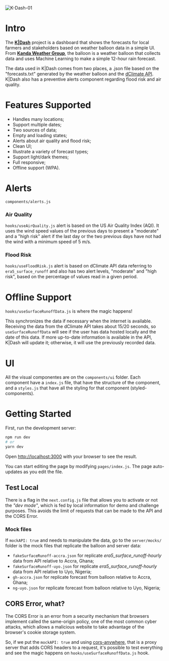 ![K-Dash-01](https://user-images.githubusercontent.com/2805206/127753876-845b76aa-09a1-4b6f-9774-315776a8a7e1.png)

# Intro

The **[K|Dash](https://k-dash.netlify.app)** project is a dashboard that shows the forecasts for local farmers and stakeholders based on weather balloon data in a simple UI. From **[Kanda Weather Group](https://kandaweather.org)**, the balloon is a weather balloon that collects data and uses Machine Learning to make a simple 12-hour rain forecast.

The data used in K|Dash comes from two places, a .json file based on the "forecasts.txt" generated by the weather balloon and the [dClimate API](https://api.dclimate.net/). K|Dash also has a preventive alerts component regarding flood risk and air quality.

# Features Supported

* Handles many locations;
* Support multiple dates;
* Two sources of data;
* Empty and loading states;
* Alerts about air quality and flood risk;
* Clean UI;
* Illustrate a variety of forecast types;
* Support light/dark themes;
* Full responsive;
* Offline support (WPA).

# Alerts

`components/alerts.js`

### Air Quality

`hooks/useAirQuality.js` alert is based on the US Air Quality Index (AQI). It uses the wind speed values of the previous days to present a "moderate" and a "high risk" alert if the last day or the two previous days have not had the wind with a minimum speed of 5 m/s.

### Flood Risk

`hooks/useFloodRisk.js` alert is based on dClimate API data referring to `era5_surface_runoff` and also has two alert levels, "moderate" and "high risk", based on the percentage of values read in a given period.

# Offline Support

`hooks/useSurfaceRunoffData.js` is where the magic happens!

This synchronizes the data if necessary when the internet is available. Receiving the data from the dClimate API takes about 15/20 seconds, so `useSurfaceRunoffData` will see if the user has data hosted locally and the date of this data. If more up-to-date information is available in the API, K|Dash will update it; otherwise, it will use the previously recorded data.

# UI

All the visual componentes are on the `components/ui` folder. Each component have a `index.js` file, that have the structure of the component, and a `styles.js` that have all the styling for that component (styled-components).

# Getting Started

First, run the development server:

```bash
npm run dev
# or
yarn dev
```

Open [http://localhost:3000](http://localhost:3000) with your browser to see the result.

You can start editing the page by modifying `pages/index.js`. The page auto-updates as you edit the file.

## Test Local

There is a flag in the `next.config.js` file that allows you to activate or not the _"dev mode"_, which is fed by local information for demo and challenge purposes. This avoids the limit of requests that can be made to the API and the CORS Error.

### Mock files

If `mockAPI: true` and needs to manipulate the data, go to the `server/mocks/` folder is the mock files that replicate the balloon and server data:

- `fakeSurfaceRunoff-accra.json` for replicate _era5_surface_runoff-hourly_ data from API relative to Accra, Ghana;
- `fakeSurfaceRunoff-uyo.json` for replicate _era5_surface_runoff-hourly_ data from API relative to Uyo, Nigeria;
- `gh-accra.json` for replicate forecast from balloon relative to Accra, Ghana;
- `ng-uyo.json` for replicate forecast from balloon relative to Uyo, Nigeria;

## CORS Error, what?

The CORS Error is an error from a security mechanism that browsers implement called the same-origin policy, one of the most common cyber attacks, which allows a malicious website to take advantage of the browser's cookie storage system.

So, if we put the `mockAPI: true` and using [cors-anywhere](https://cors-anywhere.herokuapp.com/corsdemo), that is a proxy server that adds CORS headers to a request, it's possible to test everything and see the magic happens on `hooks/useSurfaceRunoffData.js` hook.
